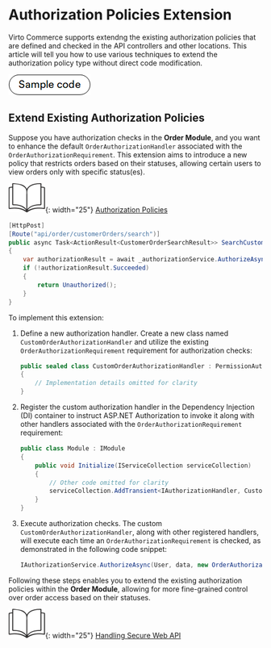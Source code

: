 # Authorization Policies Extension

Virto Commerce supports extendng the existing authorization policies that are defined and checked in the API controllers and other locations. This article will tell you how to use various techniques to extend the authorization policy type without direct code modification.

[![Sample code](../media/sample-code.png)](https://github.com/VirtoCommerce/vc-module-order/tree/dev/samples/VirtoCommerce.OrdersModule2.Web/Authorization)

## Extend Existing Authorization Policies

Suppose you have authorization checks in the **Order Module**, and you want to enhance the default `OrderAuthorizationHandler` associated with the `OrderAuthorizationRequirement`. This extension aims to introduce a new policy that restricts orders based on their statuses, allowing certain users to view orders only with specific status(es).

![Readmore](../media/readmore.png){: width="25"} [Authorization Policies](https://docs.microsoft.com/en-us/aspnet/core/security/authorization/policies?view=aspnetcore-5.0)

```cs title="OrderModuleController.cs"
[HttpPost]
[Route("api/order/customerOrders/search")]
public async Task<ActionResult<CustomerOrderSearchResult>> SearchCustomerOrder([FromBody] CustomerOrderSearchCriteria criteria)
{
    var authorizationResult = await _authorizationService.AuthorizeAsync(User, criteria, new OrderAuthorizationRequirement(ModuleConstants.Security.Permissions.Read));
    if (!authorizationResult.Succeeded)
    {
        return Unauthorized();
    }
}
```

To implement this extension:

1. Define a new authorization handler. Create a new class named `CustomOrderAuthorizationHandler` and utilize the existing `OrderAuthorizationRequirement` requirement for authorization checks:

    ```cs title="CustomOrderAuthorizationHandler.cs"
    public sealed class CustomOrderAuthorizationHandler : PermissionAuthorizationHandlerBase<OrderAuthorizationRequirement>
    {
        // Implementation details omitted for clarity
    }
    ```

1. Register the custom authorization handler in the Dependency Injection (DI) container to instruct ASP.NET Authorization to invoke it along with other handlers associated with the `OrderAuthorizationRequirement` requirement:

    ```cs title="Module.cs"
    public class Module : IModule
    {
        public void Initialize(IServiceCollection serviceCollection)
        {
            // Other code omitted for clarity 
            serviceCollection.AddTransient<IAuthorizationHandler, CustomOrderAuthorizationHandler>();
        }
    }
    ```

1. Execute authorization checks. The custom `CustomOrderAuthorizationHandler`, along with other registered handlers, will execute each time an `OrderAuthorizationRequirement` is checked, as demonstrated in the following code snippet:

    ```cs
    IAuthorizationService.AuthorizeAsync(User, data, new OrderAuthorizationRequirement());
    ```

Following these steps enables you to extend the existing authorization policies within the **Order Module**, allowing for more fine-grained control over order access based on their statuses.

![Readmore](../media/readmore.png){: width="25"} [Handling Secure Web API](https://github.com/VirtoCommerce/vc-platform/blob/master/docs/fundamentals/make-secure-webapi.md)